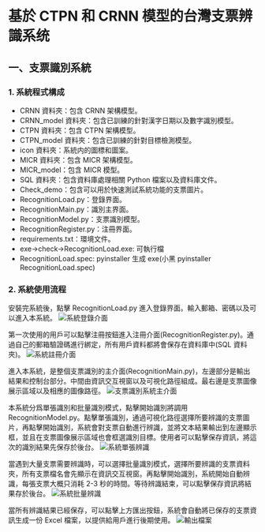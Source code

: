 # 基於 CTPN 和 CRNN 模型的台灣支票辨識系统

## 一、支票識別系統
### 1. 系統程式構成
- CRNN 資料夾：包含 CRNN 架構模型。
- CRNN_model 資料夾：包含已訓練的針對漢字日期以及數字識別模型。
- CTPN 資料夾：包含 CTPN 架構模型。
- CTPN_model 資料夾：包含已訓練的針對目標檢測模型。
- icon 資料夾：系統内的圖標和圖案。
- MICR 資料夾：包含 MICR 架構模型。
- MICR_model：包含 MICR 模型。
- SQL 資料夾：包含資料庫處理相關 Python 檔案以及資料庫文件。
- Check_demo：包含可以用於快速測試系統功能的支票圖片。
- RecognitionLoad.py：登錄界面。
- RecognitionMain.py：識別主界面。
- RecognitionModel.py：支票識別模型。
- RecognitionRegister.py：注冊界面。
- requirements.txt：環境文件。
- exe->check->RecognitionLoad.exe: 可執行檔
- RecognitionLoad.spec: pyinstaller 生成 exe(小黑 pyinstaller RecognitionLoad.spec)

### 2. 系統使用流程
安裝完系統後，點擊 RecognitionLoad.py 進入登錄界面。輸入郵箱、密碼以及可以進入本系統。
![系統登錄介面](pic/1.jpg)

第一次使用的用戶可以點擊注冊按鈕進入注冊介面(RecognitionRegister.py)。通過自己的郵箱驗證碼進行綁定，所有用戶資料都將會保存在資料庫中(SQL 資料夾)。
![系統註冊介面](pic/2.jpg)


進入本系統，是整個支票識別的主介面(RecognitionMain.py)，左邊部分是輸出結果和控制台部分。中間由資訊交互視窗以及可視化路徑組成。最右邊是支票圖像展示區域以及相應的圖像路徑。
![支票識別系統主介面](pic/3.jpg)


本系統分爲單張識別和批量識別模式，點擊開始識別將調用 RecognitionModel.py。點擊單張識別，通過可視化路徑選擇所要辨識的支票圖片，再點擊開始識別，系統會對支票自動進行辨識，並將文本結果輸出到左邊顯示框，並且在支票圖像展示區域也會框選識別目標。使用者可以點擊保存資訊，將這次的識別結果先保存於後台。
![系統單張辨識](pic/4.jpg)


當遇到大量支票需要辨識時，可以選擇批量識別模式，選擇所要辨識的支票資料夾，所有支票檔名會先顯示在資訊交互視窗。再點擊開始識別，系統開始自動辨識，每張支票大概只消耗 2-3 秒的時間。等待辨識結束，可以點擊保存資訊將結果存於後台。
![系統批量辨識](pic/5.jpg)


當所有辨識結果已經保存，可以點擊上方匯出按鈕，系統會自動將已保存的支票資訊生成一份 Excel 檔案，以提供給用戶進行後期使用。
![輸出檔案](pic/6.jpg)

